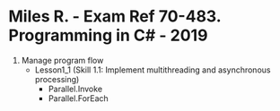 # Miles R. - Exam Ref 70-483. Programming in C# - 2019

1.	Manage program flow
	-	Lesson1_1 (Skill 1.1: Implement multithreading and asynchronous processing)
		-	Parallel.Invoke
		-	Parallel.ForEach